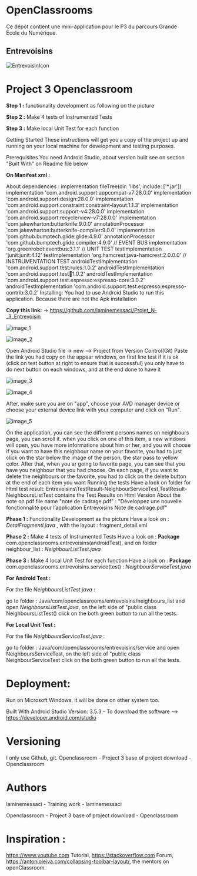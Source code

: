 # OpenClassrooms

Ce dépôt contient une mini-application pour le P3 du parcours Grande École du Numérique.

## Entrevoisins  

![EntrevoisinIcon](https://user-images.githubusercontent.com/60298344/75289226-1868b580-581e-11ea-840d-c90a42983c6a.png)  



# Project 3 Openclassroom  
 
__Step 1 :__ functionality development as following on the picture

__Step 2 :__ Make 4 tests of Instrumented Tests

__Step 3 :__ Make local Unit Test for each function

Getting Started These instructions will get you a copy of the project up and running on your local machine for development and testing purposes.

Prerequisites
You need Android Studio, about version built see on section "Built With" on Readme file below

__On Manifest xml :__  

About dependencies :
implementation fileTree(dir: 'libs', include: ['*.jar'])
implementation 'com.android.support:appcompat-v7:28.0.0'
implementation 'com.android.support:design:28.0.0'
implementation 'com.android.support.constraint:constraint-layout:1.1.3'
implementation 'com.android.support:support-v4:28.0.0'
implementation 'com.android.support:recyclerview-v7:28.0.0'
implementation 'com.jakewharton:butterknife:9.0.0'
annotationProcessor 'com.jakewharton:butterknife-compiler:9.0.0'
implementation 'com.github.bumptech.glide:glide:4.9.0'
annotationProcessor 'com.github.bumptech.glide:compiler:4.9.0'
// EVENT BUS
implementation 'org.greenrobot:eventbus:3.1.1'
// UNIT TEST
testImplementation 'junit:junit:4.12'
testImplementation 'org.hamcrest:java-hamcrest:2.0.0.0'
// INSTRUMENTATION TEST
androidTestImplementation 'com.android.support.test:rules:1.0.2'
androidTestImplementation 'com.android.support.test:runner:1.0.2'
androidTestImplementation 'com.android.support.test.espresso:espresso-core:3.0.2'
androidTestImplementation 'com.android.support.test.espresso:espresso-contrib:3.0.2'
Installing:
You had to use Android Studio to run this application. Because there are not the Apk installation

__Copy this link:__  -> https://github.com/laminemessaci/Projet_N-_3_Entrevoisin    


![image_1](https://user-images.githubusercontent.com/60298344/75288668-194d1780-581d-11ea-8779-17e835ad7456.png)     


![image_2](https://user-images.githubusercontent.com/60298344/75288695-22d67f80-581d-11ea-9948-5f87e7c5480a.png)      


Open Android Studio file -> new --> Project from Version Control(Git) Paste the link you had copy on the appear windows, on first line test if it is ok (click on test button at right to ensure that is successful) you only have to do next button on each windows, and at the end done to have it

![image_3](https://user-images.githubusercontent.com/60298344/75288690-21a55280-581d-11ea-8e72-003c67c13d86.png)     

![image_4](https://user-images.githubusercontent.com/60298344/75288693-223de900-581d-11ea-85c7-d174742b4455.png)        

After, make sure you are on "app", choose your AVD manager device or choose your external device link with your computer and click on "Run".


![image_5](https://user-images.githubusercontent.com/60298344/75288694-223de900-581d-11ea-8851-59d7cdf44888.png)   


On the application, you can see the different persons names on neighbours page, you can scroll it. when you click on one of this item, a new windows will open, you have more informations about him or her, and you will choose if you want to have this neighbour name on your favorite, you had to just click on the star below the image of the person, the star pass to yellow color. After that, when you ar going to favorite page, you can see that you have you neighbour that you had choose. On each page, if you want to delete the neighbours or the favorite, you had to click on the delete button at the end of each item you want
Running the tests
Have a look on folder for Html test result: Entrevoisins\TestResult-NeighbourServiceTest,TestResult-NeighboursListTest contains the Test Results on Html Version
About the note on pdf file name "note de cadrage.pdf" : "Développez une nouvelle fonctionnalité pour l’application Entrevoisins Note de cadrage.pdf"

__Phase 1 :__ Functionality Development as the picture Have a look on : _DetaiFragmentl.java_ , with the layout : fragment_detail.xml

__Phase 2 :__ Make 4 tests of Instrumented Tests Have a look on : __Package__ com.openclassrooms.entrevoisins(androidTest), and on folder neighbour_list : _NeighbourListTest.java_

__Phase 3 :__ Make 4 local Unit Test for each function Have a look on : __Package__ com.openclassrooms.entrevoisins.service(test) : _NeighbourServiceTest.java_

__For Android Test :__    

For the file _NeighboursListTest.java_ :   

go to folder : Java/com/openclassrooms/entrevoisins/neighbours_list and open _NeighboursListTest.java_, on the left side of "public class NeighboursListTest() click on the both green button to run all the tests.

__For Local Unit Test :__  

For the file _NeighboursServiceTest.java_ :

go to folder : Java/com/openclassrooms/entrevoisins/service and open NeighboursServiceTest, on the left side of "public class NeighbourServiceTest click on the both green button to run all the tests.

# Deployment:
Run on Microsoft Windows, it will be done on other system too.

Built With
Android Studio Version: 3.5.3 - To download the software --> https://developer.android.com/studio

# Versioning
I only use Github, git. Openclassroom - Project 3 base of project download - Openclassroom

# Authors  

laminemessaci - Training work - laminemessaci

Openclassroom - Project 3 base of project download - Openclassroom


# Inspiration :  
https://www.youtube.com Tutorial, https://stackoverflow.com Forum, https://antonioleiva.com/collapsing-toolbar-layout/, the mentors on openClassroom.
